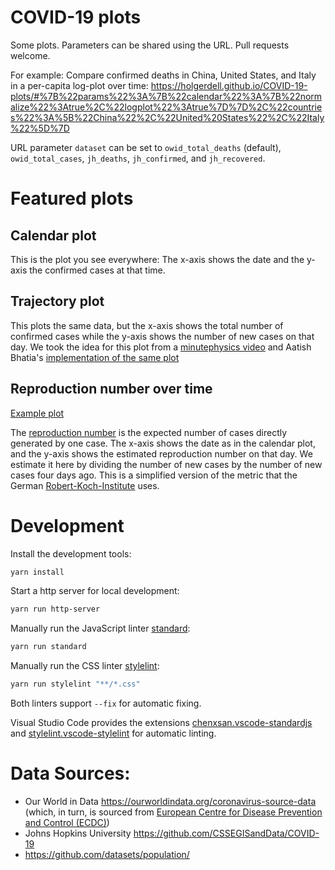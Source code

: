 # COVID-19 plots

Some plots. Parameters can be shared using the URL. Pull requests welcome.

For example: Compare confirmed deaths in China, United States, and Italy in a per-capita log-plot over time:
<https://holgerdell.github.io/COVID-19-plots/#%7B%22params%22%3A%7B%22calendar%22%3A%7B%22normalize%22%3Atrue%2C%22logplot%22%3Atrue%7D%7D%2C%22countries%22%3A%5B%22China%22%2C%22United%20States%22%2C%22Italy%22%5D%7D>

URL parameter `dataset` can be set to `owid_total_deaths` (default), `owid_total_cases`, `jh_deaths`, `jh_confirmed`, and `jh_recovered`.

# Featured plots

## Calendar plot

This is the plot you see everywhere: The x-axis shows the date and the y-axis the confirmed cases at that time.

## Trajectory plot

This plots the same data, but the x-axis shows the total number of confirmed cases while the y-axis shows the number of new cases on that day.
We took the idea for this plot from a [minutephysics video](https://youtu.be/54XLXg4fYsc) and Aatish Bhatia's [implementation of the same plot](https://aatishb.com/covidtrends/)

## Reproduction number over time

[Example plot](https://holgerdell.github.io/COVID-19-plots/#%7B%22plot%22%3A%22reproduction_number%22%2C%22countries%22%3A%5B%22Denmark%22%2C%22Germany%22%2C%22Sweden%22%5D%2C%22dataset%22%3A%22owid_total_cases%22%7D)

The [reproduction number](https://en.wikipedia.org/wiki/Basic_reproduction_number) is the expected number of cases directly generated by one case. The x-axis shows the date as in the calendar plot, and the y-axis shows the estimated reproduction number on that day. We estimate it here by dividing the number of new cases by the number of new cases four days ago. This is a simplified version of the metric that the German [Robert-Koch-Institute](https://www.rki.de/EN) uses.

# Development

Install the development tools:
```bash
yarn install
```

Start a http server for local development:
```bash
yarn run http-server
```

Manually run the JavaScript linter [standard](https://standardjs.com/):
```bash
yarn run standard
```

Manually run the CSS linter [stylelint](https://stylelint.io/):
```bash
yarn run stylelint "**/*.css"
```

Both linters support `--fix` for automatic fixing.

Visual Studio Code provides the extensions [chenxsan.vscode-standardjs](https://marketplace.visualstudio.com/items?itemName=chenxsan.vscode-standardjs) and [stylelint.vscode-stylelint](https://marketplace.visualstudio.com/items?itemName=stylelint.vscode-stylelint) for automatic linting.


# Data Sources:

- Our World in Data <https://ourworldindata.org/coronavirus-source-data> (which, in turn, is sourced from [European Centre for Disease Prevention and Control (ECDC)](https://www.ecdc.europa.eu/en/coronavirus))
- Johns Hopkins University <https://github.com/CSSEGISandData/COVID-19>
- <https://github.com/datasets/population/>
